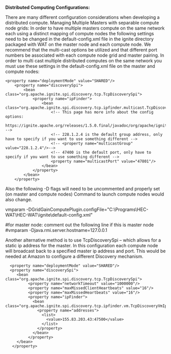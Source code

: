 **Distributed Computing Configurations:**

There are many different configuration considerations when developing a distributed compute.
Managing Multiple Masters with separable compute node grids:
In order to have multiple masters compute on the same network each using a distinct mapping of compute nodes the following settings need to be changed in the default-config.xml file in the ignite directory packaged with WAT on the master node and each compute node. We recommend that the multi-cast options be utilized and that different port numbers be associated with each compute node grid and master pairing.
In order to multi cast multiple distributed computes on the same network you must use these settings in the default-config.xml file on the master and compute nodes:
```
<property name="deploymentMode" value="SHARED"/>
    <property name="discoverySpi">
        <bean class="org.apache.ignite.spi.discovery.tcp.TcpDiscoverySpi">
            <property name="ipFinder">
                <bean class="org.apache.ignite.spi.discovery.tcp.ipfinder.multicast.TcpDiscoveryMulticastIpFinder">
                    <!-- This page has more info about the config options:
                    https://ignite.apache.org/releases/1.5.0.final/javadoc/org/apache/ignite/spi/discovery/tcp/ipfinder/multicast/TcpDiscoveryMulticastIpFinder.html -->
                    <!-- 228.1.2.4 is the default group address, only have to specify if you want to use something different -->
                    <!-- <property name="multicastGroup" value="228.1.2.4"/>-->
                    <!-- 47400 is the default port, only have to specify if you want to use something different -->
                    <property name="multicastPort" value="47801"/>                          
                </bean>
            </property>
        </bean>
    </property>
```

Also the following -D flags will need to be uncommented and properly set (on master and compute nodes) Command to launch compute nodes would also change.

vmparam -DGridGainComputePlugin.configFile="C:\Programs\HEC-WAT\HEC-WAT\ignite\default-config.xml"

#for master node: comment out the following line if this is master node
#vmparam -Djava.rmi.server.hostname=127.0.0.1


Another alternative method is to use TcpDiscoverySpi – which allows for a static ip address for the master. In this configuration each compute node will broadcast back to a specified master ip address and port. This would be needed at Amazon to configure a different Discovery mechanism. 
```
  <property name="deploymentMode" value="SHARED"/>
  <property name="discoverySpi">
     <bean class="org.apache.ignite.spi.discovery.tcp.TcpDiscoverySpi">
          <property name="networkTimeout" value="1000000"/>
          <property name="maxMissedClientHeartbeats" value="16"/>
          <property name="maxMissedHeartbeats" value="16"/>
          <property name="ipFinder">
            <bean class="org.apache.ignite.spi.discovery.tcp.ipfinder.vm.TcpDiscoveryVmIpFinder">
              <property name="addresses">
                <list>
                  <value>155.83.203.43:47500</value>
                </list>
              </property>
            </bean>
          </property>
     </bean>
   </property>
   ```
